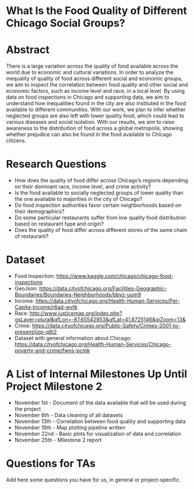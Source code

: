 # What Is the Food Quality of Different Chicago Social Groups?

# Abstract
There is a large variation across the quality of food available across the world due to economic and cultural variations. In order to analyze the inequality of quality of food across different social and economic groups, we aim to inspect the correlation between food quality and other social and economic factors, such as income level and race, in a local level. By using data on food inspections in Chicago and supporting data, we aim to understand how inequalities found in the city are also instituted in the food available to different communities.
With our work, we plan to infer whether neglected groups are also left with lower quality food, which could lead to various diseases and social isolation. With our results, we aim to raise awareness to the distribution of food across a global metropolis, showing whether prejudice can also be found in the food available to Chicago citizens.


# Research Questions
* How does the quality of food differ across Chicago’s regions depending on their dominant race, income level, and crime activity?
* Is the food available to socially neglected groups of lower quality than the one available to majorities in the city of Chicago?
* Do food inspection authorities favor certain neighborhoods based on their demographics?
* Do some particular restaurants suffer from low quality food distribution based on restaurant type and origin?
* Does the quality of food differ across different stores of the same chain of restaurant?


# Dataset
<!-- List the dataset(s) you want to use, and some ideas on how do you expect to get, manage, process and enrich it/them. Show us you've read the docs and some examples, and you've a clear idea on what to expect. Discuss data size and format if relevant. -->
* Food Inspection: https://www.kaggle.com/chicago/chicago-food-inspections
* GeoJson: https://data.cityofchicago.org/Facilities-Geographic-Boundaries/Boundaries-Neighborhoods/bbvz-uum9
* Income: https://data.cityofchicago.org/Health-Human-Services/Per-Capita-Income/r6ad-wvtk
* Race: http://www.justicemap.org/index.php?gsLayer=plural&gfLon=-87.65542953&gfLat=41.8725146&giZoom=13&
* Crime: https://data.cityofchicago.org/Public-Safety/Crimes-2001-to-present/ijzp-q8t2
* Dataset with general information about Chicago: https://data.cityofchicago.org/Health-Human-Services/Chicago-poverty-and-crime/fwns-pcmk

# A List of Internal Milestones Up Until Project Milestone 2
* November 1st - Document of the data available that will be used during the project
* November 6th - Data cleaning of all datasets 
* November 13th - Correlation between food quality and supporting data
* November 19th - Map plotting pipeline written
* November 22nd - Basic plots for visualization of data and correlation
* November 25th - Milestone 2 report


# Questions for TAs
Add here some questions you have for us, in general or project-specific.